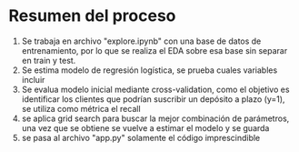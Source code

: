 # Resumen del proceso

1. Se trabaja en archivo "explore.ipynb" con una base de datos de entrenamiento, por lo que se realiza el EDA sobre esa base sin separar en train y test.
2. Se estima modelo de regresión logística, se prueba cuales variables incluir
3. Se evalua modelo inicial mediante cross-validation, como el objetivo es identificar los clientes que podrían suscribir un depósito a plazo (y=1), se utiliza como métrica el recall
4. se aplica grid search para buscar la mejor combinación de parámetros, una vez que se obtiene se vuelve a estimar el modelo y se guarda
5. se pasa al archivo "app.py" solamente el código imprescindible